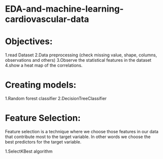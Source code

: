 # EDA-and-machine-learning-cardiovascular-data
# Objectives:
1.read Dataset
2.Data preprocessing (check missing value, shape, columns, observations and others)
3.Observe the statistical features in the dataset
4.show a heat map of the correlations.
# Creating models:
1.Random forest classifier
2.DecisionTreeClassifier
# Feature Selection:
Feature selection is a technique where we choose those features in our data that contribute most to the target variable. In other words we choose the best predictors for the target variable.

1.SelectKBest algorithm

